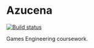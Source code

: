 # Azucena

[![Build status](https://ci.appveyor.com/api/projects/status/8sqlliuqw0d2a50g?svg=true)](https://ci.appveyor.com/project/marcomoroni/azucena)

Games Engineering coursework.
